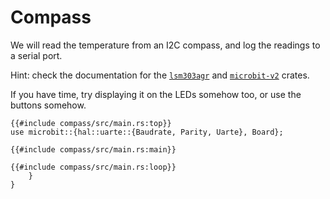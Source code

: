 # Compass

We will read the temperature from an I2C compass, and log the readings to a serial port.

Hint: check the documentation for the [`lsm303agr`](https://docs.rs/lsm303agr/latest/lsm303agr/) and
[`microbit-v2`](https://docs.rs/microbit-v2/latest/microbit/) crates.

If you have time, try displaying it on the LEDs somehow too, or use the buttons somehow.

```rust,compile_fail
{{#include compass/src/main.rs:top}}
use microbit::{hal::uarte::{Baudrate, Parity, Uarte}, Board};

{{#include compass/src/main.rs:main}}

{{#include compass/src/main.rs:loop}}
    }
}
```
